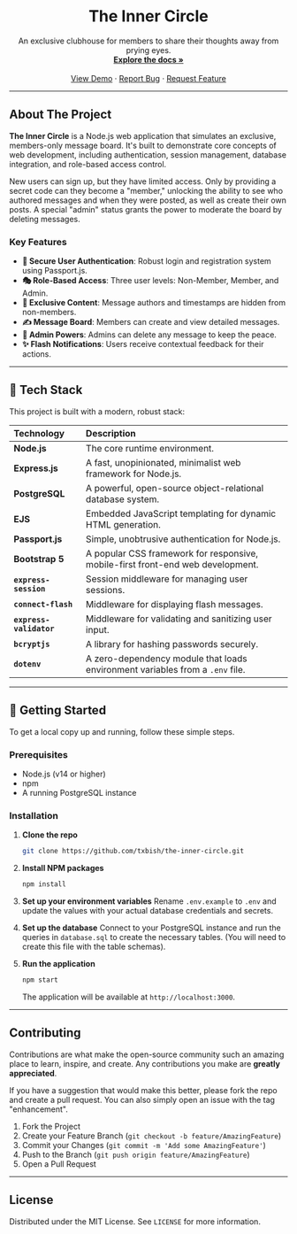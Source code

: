 <div align="center">
  <a href="#">
    <i class="fas fa-user-secret fa-4x"></i>
  </a>
  <h1 align="center">The Inner Circle</h1>
  <p align="center">
    An exclusive clubhouse for members to share their thoughts away from prying eyes.
    <br />
    <a href="#"><strong>Explore the docs »</strong></a>
    <br />
    <br />
    <a href="#">View Demo</a>
    ·
    <a href="#">Report Bug</a>
    ·
    <a href="#">Request Feature</a>
  </p>
</div>

---

## About The Project

**The Inner Circle** is a Node.js web application that simulates an exclusive, members-only message board. It's built to demonstrate core concepts of web development, including authentication, session management, database integration, and role-based access control.

New users can sign up, but they have limited access. Only by providing a secret code can they become a "member," unlocking the ability to see who authored messages and when they were posted, as well as create their own posts. A special "admin" status grants the power to moderate the board by deleting messages.

### Key Features

- **🔐 Secure User Authentication**: Robust login and registration system using Passport.js.
- **🎭 Role-Based Access**: Three user levels: Non-Member, Member, and Admin.
- **🤫 Exclusive Content**: Message authors and timestamps are hidden from non-members.
- **✍️ Message Board**: Members can create and view detailed messages.
- **👑 Admin Powers**: Admins can delete any message to keep the peace.
- **✨ Flash Notifications**: Users receive contextual feedback for their actions.

---

## 🚀 Tech Stack

This project is built with a modern, robust stack:

| Technology              | Description                                                                     |
| :---------------------- | :------------------------------------------------------------------------------ |
| **Node.js**             | The core runtime environment.                                                   |
| **Express.js**          | A fast, unopinionated, minimalist web framework for Node.js.                    |
| **PostgreSQL**          | A powerful, open-source object-relational database system.                      |
| **EJS**                 | Embedded JavaScript templating for dynamic HTML generation.                     |
| **Passport.js**         | Simple, unobtrusive authentication for Node.js.                                 |
| **Bootstrap 5**         | A popular CSS framework for responsive, mobile-first front-end web development. |
| **`express-session`**   | Session middleware for managing user sessions.                                  |
| **`connect-flash`**     | Middleware for displaying flash messages.                                       |
| **`express-validator`** | Middleware for validating and sanitizing user input.                            |
| **`bcryptjs`**          | A library for hashing passwords securely.                                       |
| **`dotenv`**            | A zero-dependency module that loads environment variables from a `.env` file.   |

---

## 🏁 Getting Started

To get a local copy up and running, follow these simple steps.

### Prerequisites

- Node.js (v14 or higher)
- npm
- A running PostgreSQL instance

### Installation

1.  **Clone the repo**
    ```sh
    git clone https://github.com/txbish/the-inner-circle.git
    ```
2.  **Install NPM packages**
    ```sh
    npm install
    ```
3.  **Set up your environment variables**
    Rename `.env.example` to `.env` and update the values with your actual database credentials and secrets.

4.  **Set up the database**
    Connect to your PostgreSQL instance and run the queries in `database.sql` to create the necessary tables. (You will need to create this file with the table schemas).

5.  **Run the application**
    ```sh
    npm start
    ```
    The application will be available at `http://localhost:3000`.

---

## Contributing

Contributions are what make the open-source community such an amazing place to learn, inspire, and create. Any contributions you make are **greatly appreciated**.

If you have a suggestion that would make this better, please fork the repo and create a pull request. You can also simply open an issue with the tag "enhancement".

1.  Fork the Project
2.  Create your Feature Branch (`git checkout -b feature/AmazingFeature`)
3.  Commit your Changes (`git commit -m 'Add some AmazingFeature'`)
4.  Push to the Branch (`git push origin feature/AmazingFeature`)
5.  Open a Pull Request

---

## License

Distributed under the MIT License. See `LICENSE` for more information.
